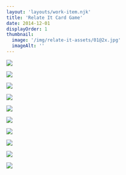 ```yaml
---
layout: 'layouts/work-item.njk'
title: 'Relate It Card Game'
date: 2014-12-01
displayOrder: 1
thumbnail:
  image: '/img/relate-it-assets/01@2x.jpg'
  imageAlt: ''
---
```


![](/img/relate-it-assets/02@2x.jpg)

![](/img/relate-it-assets/03@2x.jpg)

![](/img/relate-it-assets/04@2x.jpg)

![](/img/relate-it-assets/05@2x.jpg)

![](/img/relate-it-assets/06@2x.jpg)

![](/img/relate-it-assets/07@2x.jpg)

![](/img/relate-it-assets/08@2x.jpg)

![](/img/relate-it-assets/09@2x.jpg)

![](/img/relate-it-assets/10@2x.jpg)

![](/img/relate-it-assets/11@2x.jpg)

